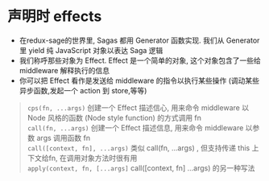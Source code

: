# 声明时 effects  
* 在redux-sage的世界里, Sagas 都用 Generator 函数实现. 我们从 Generator 里 yield 纯 JavaScript 对象以表达 Saga 逻辑  
* 我们称呼那些对象为 Effect. Effect 是一个简单的对象, 这个对象包含了一些给 middleware 解释执行的信息  
* 你可以把 Effect 看作是发送给 middleware 的指令以执行某些操作 (调动某些异步函数,发起一个 action 到 store,等等)  
> `cps(fn, ...args)` 创建一个 Effect 描述信心, 用来命令 middleware 以 Node 风格的函数 (Node style function) 的方式调用 fn  
> `call(fn, ...args)` 创建一个 Effect 描述信息, 用来命令 middleware 以参数 args 调用函数 fn  
> `call([context, fn], ...args)`  类似 call(fn, ...args) , 但支持传递 this 上下文给fn, 在调用对象方法时很有用  
> `apply(context, fn, [...args]` call([context, fn] ...args) 的另一种写法  
